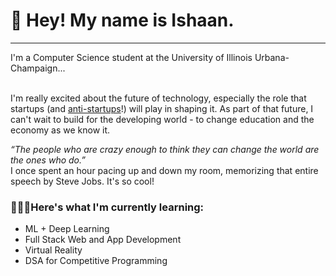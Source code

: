 <h1>👀 Hey! My name is Ishaan.</h1>
<hr>
I'm a Computer Science student at the University of Illinois Urbana-Champaign...<br><br>

I'm really excited about the future of technology, especially the role that startups (and <a href="https://www.youtube.com/watch?v=xL1MOOD5Ox8"> anti-startups</a>!) will play in shaping it. As part of that future, I can't wait to build for the developing world - to change education and the economy as we know it.<br>

<i>“The people who are crazy enough to think they can change the world are the ones who do.”</i><br>
I once spent an hour pacing up and down my room, memorizing that entire speech by Steve Jobs. It's so cool!

<h3>👨🏽‍🎓Here's what I'm currently learning:</h3>
<ul>
  <li>ML + Deep Learning</li>
  <li>Full Stack Web and App Development</li>
  <li>Virtual Reality</li>
  <li>DSA for Competitive Programming</li>
</ul>

<!---
IshaanChamoli/IshaanChamoli is a ✨ special ✨ repository because its `README.md` (this file) appears on your GitHub profile.
You can click the Preview link to take a look at your changes.
--->
